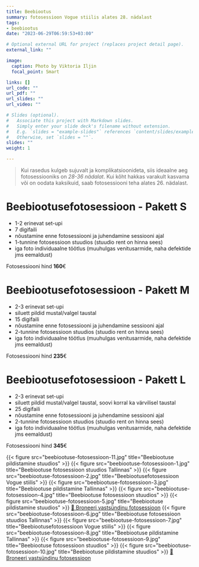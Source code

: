 ```yaml
---
title: Beebiootus 
summary: fotosessioon Vogue stiilis alates 28. nädalast
tags:
- beebiootus
date: "2023-06-29T06:59:53+03:00"

# Optional external URL for project (replaces project detail page).
external_link: ""

image:
  caption: Photo by Viktoria Iljin
  focal_point: Smart

links: []
url_code: ""
url_pdf: ""
url_slides: ""
url_video: ""

# Slides (optional).
#   Associate this project with Markdown slides.
#   Simply enter your slide deck's filename without extension.
#   E.g. `slides = "example-slides"` references `content/slides/example-slides.md`.
#   Otherwise, set `slides = ""`.
slides: ""
weight: 1

---
```

> Kui rasedus kulgeb sujuvalt ja komplikatsioonideta, siis ideaalne aeg fotosessiooniks on _28-36 nädalat_. Kui kõht hakkas varakult kasvama või on oodata kaksikuid, saab fotosessiooni teha alates 26. nädalast.

# Beebiootusefotosessioon - Pakett S

* 1-2 erinevat set-upi 
* 7 digifaili 
* nõustamine enne fotosessiooni ja juhendamine sessiooni ajal
* 1-tunnine fotosessioon stuudios (stuudio rent on hinna sees)
* iga foto individuaalne töötlus (muuhulgas venitusarmide, naha defektide jms eemaldust)

Fotosessiooni hind **160**€ 

# Beebiootusefotosessioon - Pakett M

* 2-3 erinevat set-upi 
* siluett pildid mustal/valgel taustal
* 15 digifaili 
* nõustamine enne fotosessiooni ja juhendamine sessiooni ajal
* 2-tunnine fotosessioon stuudios (stuudio rent on hinna sees)
* iga foto individuaalne töötlus (muuhulgas venitusarmide, naha defektide jms eemaldust)

Fotosessiooni hind **235**€

# Beebiootusefotosessioon - Pakett L

* 2-3 erinevat set-upi 
* siluett pildid mustal/valgel taustal, soovi korral ka värvilisel taustal
* 25 digifaili 
* nõustamine enne fotosessiooni ja juhendamine sessiooni ajal
* 2-tunnine fotosessioon stuudios (stuudio rent on hinna sees)
* iga foto individuaalne töötlus (muuhulgas venitusarmide, naha defektide jms eemaldust)

Fotosessiooni hind **345**€

{{< figure src="beebiootuse-fotosessioon-11.jpg" title="Beebiootuse pildistamine stuudios" >}}
{{< figure src="beebiootuse-fotosessioon-1.jpg" title="Beebiootuse fotosessioon stuudios Tallinnas" >}}
{{< figure src="beebiootuse-fotosessioon-2.jpg" title="Beebiootusefotosessioon Vogue stiilis" >}}
{{< figure src="beebiootuse-fotosessioon-3.jpg" title="Beebiootuse pildistamine Tallinnas" >}}
{{< figure src="beebiootuse-fotosessioon-4.jpg" title="Beebiootuse fotosessioon stuudios" >}}
{{< figure src="beebiootuse-fotosessioon-5.jpg" title="Beebiootuse pildistamine stuudios" >}}
[💛 Broneeri vastsündinu fotosessioon](/#contact)
{{< figure src="beebiootuse-fotosessioon-6.jpg" title="Beebiootuse fotosessioon stuudios Tallinnas" >}}
{{< figure src="beebiootuse-fotosessioon-7.jpg" title="Beebiootusefotosessioon Vogue stiilis" >}}
{{< figure src="beebiootuse-fotosessioon-8.jpg" title="Beebiootuse pildistamine Tallinnas" >}}
{{< figure src="beebiootuse-fotosessioon-9.jpg" title="Beebiootuse fotosessioon stuudios" >}}
{{< figure src="beebiootuse-fotosessioon-10.jpg" title="Beebiootuse pildistamine stuudios" >}}
[💛 Broneeri vastsündinu fotosessioon](/#contact)